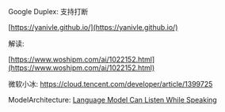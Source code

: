 Google Duplex: 支持打断

[https://yanivle.github.io/](https://yanivle.github.io/)

解读:

[https://www.woshipm.com/ai/1022152.html](https://www.woshipm.com/ai/1022152.html)


微软小冰: https://cloud.tencent.com/developer/article/1399725


ModelArchitecture: [Language Model Can Listen While Speaking](https://arxiv.org/abs/2408.02622)

